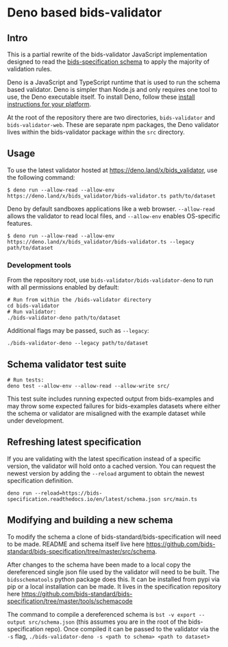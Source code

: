 # Deno based bids-validator

## Intro

This is a partial rewrite of the bids-validator JavaScript implementation designed to read the [bids-specification schema](https://github.com/bids-standard/bids-specification/tree/master/src/schema) to apply the majority of validation rules.

Deno is a JavaScript and TypeScript runtime that is used to run the schema based validator. Deno is simpler than Node.js and only requires one tool to use, the Deno executable itself. To install Deno, follow these [install instructions for your platform](https://deno.land/manual/getting_started/installation).

At the root of the repository there are two directories, `bids-validator` and `bids-validator-web`. These are separate npm packages, the Deno validator lives within the bids-validator package within the `src` directory.

## Usage

To use the latest validator hosted at https://deno.land/x/bids_validator, use the following command:

```console
$ deno run --allow-read --allow-env https://deno.land/x/bids_validator/bids-validator.ts path/to/dataset
```

Deno by default sandboxes applications like a web browser. `--allow-read` allows the validator to read local files, and `--allow-env` enables OS-specific features.


```shell
$ deno run --allow-read --allow-env https://deno.land/x/bids_validator/bids-validator.ts --legacy path/to/dataset
```

### Development tools

From the repository root, use `bids-validator/bids-validator-deno` to run with all permissions enabled by default:

```shell
# Run from within the /bids-validator directory
cd bids-validator
# Run validator:
./bids-validator-deno path/to/dataset
```

Additional flags may be passed, such as `--legacy`:

```shell
./bids-validator-deno --legacy path/to/dataset
```

## Schema validator test suite

```shell
# Run tests:
deno test --allow-env --allow-read --allow-write src/
```

This test suite includes running expected output from bids-examples and may throw some expected failures for bids-examples datasets where either the schema or validator are misaligned with the example dataset while under development.

## Refreshing latest specification

If you are validating with the latest specification instead of a specific version, the validator will hold onto a cached version. You can request the newest version by adding the `--reload` argument to obtain the newest specification definition.

`deno run --reload=https://bids-specification.readthedocs.io/en/latest/schema.json src/main.ts`

## Modifying and building a new schema

To modify the schema a clone of bids-standard/bids-specification will need to be made. README and schema itself live here https://github.com/bids-standard/bids-specification/tree/master/src/schema.

After changes to the schema have been made to a local copy the dereferenced single json file used by the validator will need to be built. The `bidsschematools` python package does this. It can be installed from pypi via pip or a local installation can be made. It lives in the specification repository here https://github.com/bids-standard/bids-specification/tree/master/tools/schemacode

The command to compile a dereferenced schema is `bst -v export --output src/schema.json` (this assumes you are in the root of the bids-specification repo). Once compiled it can be passed to the validator via the `-s` flag, `./bids-validator-deno -s <path to schema> <path to dataset>`
